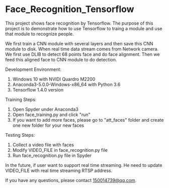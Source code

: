 # Face_Recognition_Tensorflow
This project shows face recognition by Tensorflow. The purpose of this project is to demonstrate how to use Tensorflow to traing a module and use that module to recognize people.

We first train a CNN module with several layers and then save this CNN module to disk. When real time data stream comes from Network camera. We first use DLIB to detect 68 points face and do face alignment. Then we feed this aligned face to CNN module to do detection.

Development Environment:
1. Windows 10 with NVIDI Quardro M2200
2. Anaconda3-5.0.0-Windows-x86_64 with Python 3.6
3. Tensorflow 1.4.0 version

Training Steps:
1. Open Spyder under Anaconda3
2. Open face_training.py and click "run"
3. If you want to add more faces, please go to "att_faces" folder and create one new folder for your new faces

Testing Steps:
1. Collect a video file with faces
2. Modify VIDEO_FILE in face_recognition.py file
3. Run face_recognition.py file in Spyder

In the future, if user want to support real time streaming. He need to update VIDEO_FILE with real time streaming RTSP address.

If you have any questions, please contact 150014739@qq.com.

